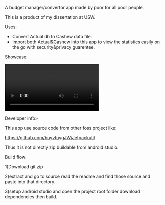 A budget manager/convertor app made by poor for all poor people.

This is a product of my dissertation at USW.

Uses:
- Convert Actual db to Cashew data file.
- Import both Actual&Cashew into this app to view the statistics easily on the go with security&privacy guarentee.

Showcase:

![Imported statistics Demo](demovid/checkstats_out.mp4)

Developer info>

This app use source code from other foss project like:

https://github.com/buyvtuygJW/Jetpackutil

Thus it is not directly zip buildable from android studio.

Build flow:

1)Download git zip

2)extract and go to source read the readme and find those source and paste into that directory.

3)setup android studio and open the project root folder download dependencies then build.
